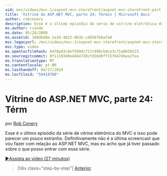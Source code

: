 ```yaml
---
uid: mvc/videos/mvc-1/aspnet-mvc-storefront/aspnet-mvc-storefront-part-24-finis
title: 'Vitrine do ASP.NET MVC, parte 24: Términ | Microsoft Docs'
author: robconery
description: Esse é o último episódio da série de vitrine eletrônica do MVC e isso pode parecer um pouco estranho. Definitivamente não é a última screencast que vou fazer com relação ao ASP.NET...
ms.author: riande
ms.date: 05/28/2009
ms.assetid: 160d6dde-1a19-4822-963b-cd936fb8afa0
msc.legacyurl: /mvc/videos/mvc-1/aspnet-mvc-storefront/aspnet-mvc-storefront-part-24-finis
msc.type: video
ms.openlocfilehash: 6478ad3c8ef599dcf17c998cb0ce3c71a0039223
ms.sourcegitcommit: 0f1119340e4464720cfd16d0ff15764746ea1fea
ms.translationtype: MT
ms.contentlocale: pt-BR
ms.lasthandoff: 04/17/2019
ms.locfileid: "59418788"
---
```

# <a name="aspnet-mvc-storefront-part-24-finis"></a>Vitrine do ASP.NET MVC, parte 24: Térm

por [Rob Conery](https://github.com/robconery)

Esse é o último episódio da série de vitrine eletrônica do MVC e isso pode parecer um pouco estranho. Definitivamente não é a última screencast que vou fazer com relação ao ASP.NET MVC, mas eu acho que já tiver passado sobre o que posso entrar com essa série.

[&#9654;Assista ao vídeo (27 minutos)](https://channel9.msdn.com/Blogs/ASP-NET-Site-Videos/aspnet-mvc-storefront-part-24-finis)

> [!div class="step-by-step"]
> [Anterior](aspnet-mvc-storefront-part-23-getting-started-with-domain-driven-design.md)
